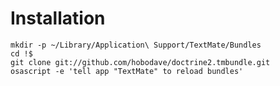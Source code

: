 Installation
============

    mkdir -p ~/Library/Application\ Support/TextMate/Bundles
    cd !$
    git clone git://github.com/hobodave/doctrine2.tmbundle.git
    osascript -e 'tell app "TextMate" to reload bundles'
